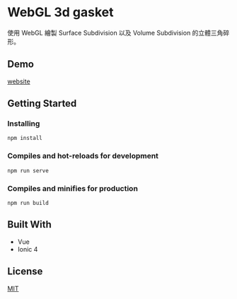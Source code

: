 # WebGL 3d gasket
使用 WebGL 繪製 Surface Subdivision 以及 Volume Subdivision 的立體三角碎形。

## Demo
[website](https://gasket-3d.web.app/)

## Getting Started
### Installing
```
npm install
```

### Compiles and hot-reloads for development
```
npm run serve
```

### Compiles and minifies for production
```
npm run build
```

## Built With
* Vue
* Ionic 4

## License
[MIT](https://choosealicense.com/licenses/mit/)

